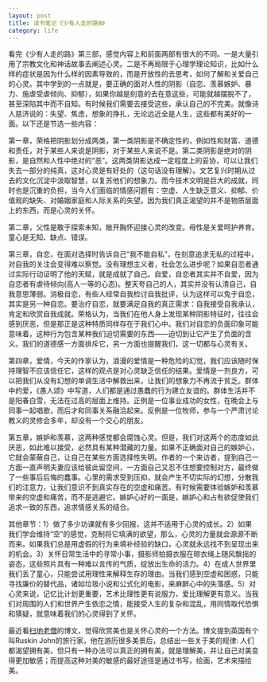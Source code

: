 ```yaml
---
layout: post
title: 读书笔记《少有人走的路Ⅲ》
category: life
---
```


看完《少有人走的路》第三部，感觉内容上和前面两部有很大的不同。一是大量引用了宗教文化和神话故事去阐述心灵。二是不再局限于心理学理论知识，比如什么样的症状是因为什么样的因素导致的，而是开放性的去思考，如何了解和关爱自己的心灵。其中学到的一点就是，要正确的面对人性的阴影（自恋、羡慕嫉妒、暴力、施虐受虐倾向、抑郁），如果你越是刻意的去在意这些，可能就越摆脱不了，甚至深陷其中而不自知。有时候我们需要去接受这些，承认自己的不完美。就像诗人慈济说的：失望、焦虑，想象的挣扎，无论远近全是人生，这些都有美好的一面。以下还是节选一些内容：

第一章，荣格把阴影划分成两类，第一类阴影是不确定性的，例如性和财富、道德和责任，对于某些人来说是阴影，对于某些人来说不是。第二类阴影是绝对的阴影，是自然和人性中绝对的“恶”。这两类阴影达成一定程度上的妥协，可以让我们失去一部分的纯真，这对心灵是有好处的（这句话没有理解）。文艺复兴时期从过去的文化沉淀中汲取智慧，以复苏他们的想象力。而今技术文明是巨大的成就，同时也是沉重的负担，当今人们面临的情感问题有：空虚、人生缺乏意义、抑郁、价值观的缺失、对婚姻家庭和人际关系的失望。因为我们真正渴望的并不是物质层面上的东西，而是心灵的关怀。

第二章，父性是敢于探索未知，敞开胸怀迎接心灵的改变。母性是关爱呵护养育。童心是无知、缺点、错误。

第三章，自恋，在面对选择时告诉自己“我不能自私”，在刻意追求无私的过程中，对自我的关注会变得难以察觉。没有理想主义者，社会怎么进步呢？如果自恋者通过实际行动证明了他的天赋，就是成就了自己。自爱，自恋者其实并不自爱，因为自恋者有虐待倾向(高人一等的心态)。整天夸自己的人，其实并没有认清自己，自我意思薄弱。消极自恋，有些人经常自我检讨自我批评，认为这样可以免于自恋，其实是另一种自恋。要治疗自恋，就要满足自我的真正需求：自我接受自我承认，肯定和欣赏自我成就。荣格认为，当我们在他人身上发现某种阴影特征时，往往会感到厌恶，但是那正是这种特质同样存在于我们心中。我们对自恋的负面印象可能意味着，这种行为包含某种我们迫切需要的东西——迫切到让它产生了负面的含义。我们的道德感一方面排斥它，另一方面也提醒我们，这一切都与心灵有关。

第四章，爱情，今天的作家认为，浪漫的爱情是一种危险的幻觉，我们应该随时保持理智不应该信任它，这样的观点是对心灵缺乏信任的结果。爱情是一剂良方，可以把我们从没有幻想的单调生活中解救出来，让我们的想象力不再流于贫乏。群体中的爱，《愚人颂》中写道，人们都是通过愚蠢的行为建立友谊的。群体生活并不是阳春白雪，无法在过高的层面上维持。正例是一位事业成功的女性，在晚会上与同事一起唱歌，而后才和同事关系融洽起来。反例是一位牧师，参与一个严肃讨论教义的灵修会多年，却没有一个交心的朋友。

第五章，嫉妒和羡慕，这两种感觉都会腐蚀心灵。但是，我们对这两个的态度如此厌恶，如此难以接受，必然具有某种潜藏的力量。如果不正确面对自己的嫉妒心，它就会蒙蔽自己，让自己在某些方面选择性失明。作者的一个来访者，提到自己一方面一直声明夫妻应该给彼此留空间，一方面自己又忍不住想要控制对方，最终做了一些事后后悔的蠢事。心里的需求受到压抑，就会产生不切实际的幻想，分散我们的注意力，让我们意识不到真实存在的空虚和痛苦。有时候需要体验嫉妒和羡慕带来的空虚和痛苦，而不是逃避它。嫉妒心好的一面是，嫉妒心和占有欲促使我们追求一致的东西，追求情感关系的结合。

其他章节：1）做了多少功课就有多少回报，这并不适用于心灵的成长。2）如果我们学会维持“空”的感觉，克制将它填满的欲望，那么，心灵的力量就会源源不断而来。如果我们总是用虚假的行为来填补经验的缺口，心灵就永远找不到呈现出来的机会。3）关怀日常生活中的寻常小事，摄影师拍摄衣服在晾衣绳上随风飘摇的姿态，这些照片具有一种难以言传的气质，绽放出生命的活力。4）在成人世界里我们丢了童心，只能尝试用理性来解释生存的理由。当我们感到空虚和困惑，只能寻找廉价的替代品，诸如垃圾小说和公式化的电影，来麻醉心中的失落感。5）对心灵来说，记忆比计划更重要，艺术比理性更有说服力，爱比理解更有意义。当我们对周围的人们和世界产生依恋之情，能接受人生的复杂和混乱，用同情取代恐惧和猜疑，就意味着我们的心灵得到了关怀。

最近看[扫地老僧](https://doyj.com/2007/03/22/%e4%bf%ba%e4%b8%ba%e4%bb%80%e4%b9%88%e5%86%99%e5%bd%b1%e8%af%84/)的博文，觉得欣赏美也是关怀心灵的一个方法。博文提到英国有个叫Ruskin John的旅行家，他在游历很多美景后，总结出一些关于美的规律: 人们都渴望拥有美，但只有一种办法可以真正的拥有美，就是理解美，并让自己对美变得更加敏感；而提高这种对美的敏感的最好途径是通过书写，绘画，艺术来描绘美。




